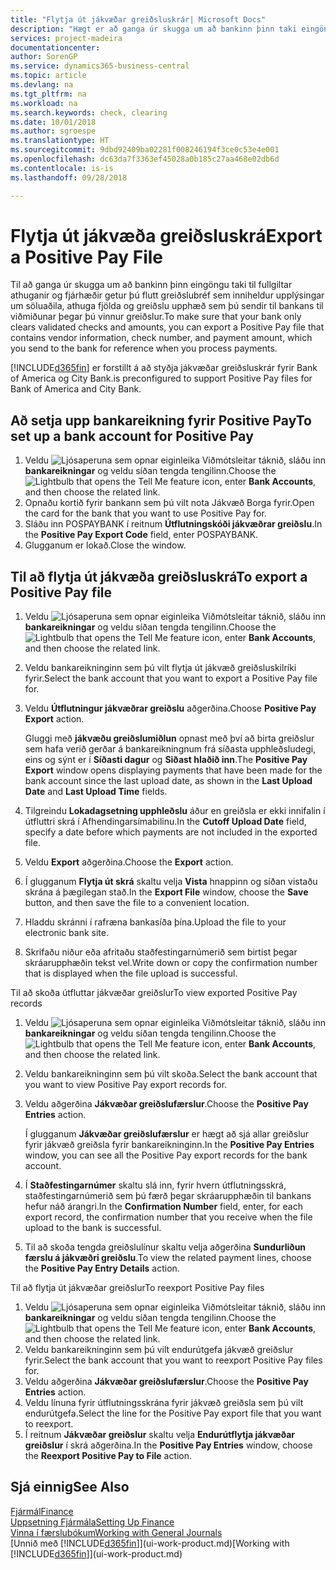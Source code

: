 ```yaml
---
title: "Flytja út jákvæðar greiðsluskrár| Microsoft Docs"
description: "Hægt er að ganga úr skugga um að bankinn þinn taki eingöngu við fullgildum ávísunum með því að flytja út jákvæða greiðsluskrá sem inniheldur upplýsingar um lánardrottna og greiðslur."
services: project-madeira
documentationcenter: 
author: SorenGP
ms.service: dynamics365-business-central
ms.topic: article
ms.devlang: na
ms.tgt_pltfrm: na
ms.workload: na
ms.search.keywords: check, clearing
ms.date: 10/01/2018
ms.author: sgroespe
ms.translationtype: HT
ms.sourcegitcommit: 9dbd92409ba02281f008246194f3ce0c53e4e001
ms.openlocfilehash: dc63da7f3363ef45028a0b185c27aa468e02db6d
ms.contentlocale: is-is
ms.lasthandoff: 09/28/2018

---
```

# <a name="export-a-positive-pay-file"></a><span data-ttu-id="923b9-103">Flytja út jákvæða greiðsluskrá</span><span class="sxs-lookup"><span data-stu-id="923b9-103">Export a Positive Pay File</span></span>
<span data-ttu-id="923b9-104">Til að ganga úr skugga um að bankinn þinn eingöngu taki til fullgiltar athuganir og fjárhæðir getur þú flutt greiðslubréf sem inniheldur upplýsingar um söluaðila, athuga fjölda og greiðslu upphæð sem þú sendir til bankans til viðmiðunar þegar þú vinnur greiðslur.</span><span class="sxs-lookup"><span data-stu-id="923b9-104">To make sure that your bank only clears validated checks and amounts, you can export a Positive Pay file that contains vendor information, check number, and payment amount, which you send to the bank for reference when you process payments.</span></span>

[!INCLUDE[d365fin](includes/d365fin_md.md)] <span data-ttu-id="923b9-105">er forstillt á að styðja jákvæðar greiðsluskrár fyrir Bank of America og City Bank.</span><span class="sxs-lookup"><span data-stu-id="923b9-105">is preconfigured to support Positive Pay files for Bank of America and City Bank.</span></span>

## <a name="to-set-up-a-bank-account-for-positive-pay"></a><span data-ttu-id="923b9-106">Að setja upp bankareikning fyrir Positive Pay</span><span class="sxs-lookup"><span data-stu-id="923b9-106">To set up a bank account for Positive Pay</span></span>
1. <span data-ttu-id="923b9-107">Veldu ![Ljósaperuna sem opnar eiginleika Viðmótsleitar](media/ui-search/search_small.png "Segðu mér hvað þú vilt gera") táknið, sláðu inn **bankareikningar** og veldu síðan tengda tengilinn.</span><span class="sxs-lookup"><span data-stu-id="923b9-107">Choose the ![Lightbulb that opens the Tell Me feature](media/ui-search/search_small.png "Tell me what you want to do") icon, enter **Bank Accounts**, and then choose the related link.</span></span>
2. <span data-ttu-id="923b9-108">Opnaðu kortið fyrir bankann sem þú vilt nota Jákvæð Borga fyrir.</span><span class="sxs-lookup"><span data-stu-id="923b9-108">Open the card for the bank that you want to use Positive Pay for.</span></span>
3. <span data-ttu-id="923b9-109">Sláðu inn POSPAYBANK í reitnum **Útflutningskóði jákvæðrar greiðslu**.</span><span class="sxs-lookup"><span data-stu-id="923b9-109">In the **Positive Pay Export Code** field, enter POSPAYBANK.</span></span>
4. <span data-ttu-id="923b9-110">Glugganum er lokað.</span><span class="sxs-lookup"><span data-stu-id="923b9-110">Close the window.</span></span>

## <a name="to-export-a-positive-pay-file"></a><span data-ttu-id="923b9-111">Til að flytja út jákvæða greiðsluskrá</span><span class="sxs-lookup"><span data-stu-id="923b9-111">To export a Positive Pay file</span></span>
1. <span data-ttu-id="923b9-112">Veldu ![Ljósaperuna sem opnar eiginleika Viðmótsleitar](media/ui-search/search_small.png "Segðu mér hvað þú vilt gera") táknið, sláðu inn **bankareikningar** og veldu síðan tengda tengilinn.</span><span class="sxs-lookup"><span data-stu-id="923b9-112">Choose the ![Lightbulb that opens the Tell Me feature](media/ui-search/search_small.png "Tell me what you want to do") icon, enter **Bank Accounts**, and then choose the related link.</span></span>
2. <span data-ttu-id="923b9-113">Veldu bankareikninginn sem þú vilt flytja út jákvæð greiðsluskilríki fyrir.</span><span class="sxs-lookup"><span data-stu-id="923b9-113">Select the bank account that you want to export a Positive Pay file for.</span></span>
3. <span data-ttu-id="923b9-114">Veldu **Útflutningur jákvæðrar greiðslu** aðgerðina.</span><span class="sxs-lookup"><span data-stu-id="923b9-114">Choose **Positive Pay Export** action.</span></span>

    <span data-ttu-id="923b9-115">Gluggi með **jákvæðu greiðslumiðlun** opnast með því að birta greiðslur sem hafa verið gerðar á bankareikningnum frá síðasta upphleðsludegi, eins og sýnt er í **Síðasti dagur** og **Siðast hlaðið inn**.</span><span class="sxs-lookup"><span data-stu-id="923b9-115">The **Positive Pay Export** window opens displaying payments that have been made for the bank account since the last upload date, as shown in the **Last Upload Date** and **Last Upload Time** fields.</span></span>
4. <span data-ttu-id="923b9-116">Tilgreindu **Lokadagsetning upphleðslu** áður en greiðsla er ekki innifalin í útfluttri skrá í Afhendingarsímabilinu.</span><span class="sxs-lookup"><span data-stu-id="923b9-116">In the **Cutoff Upload Date** field, specify a date before which payments are not included in the exported file.</span></span>
5. <span data-ttu-id="923b9-117">Veldu **Export** aðgerðina.</span><span class="sxs-lookup"><span data-stu-id="923b9-117">Choose the **Export** action.</span></span>
6. <span data-ttu-id="923b9-118">Í glugganum **Flytja út skrá** skaltu velja **Vista** hnappinn og síðan vistaðu skrána á þægilegan stað.</span><span class="sxs-lookup"><span data-stu-id="923b9-118">In the **Export File** window, choose the **Save** button, and then save the file to a convenient location.</span></span>
7. <span data-ttu-id="923b9-119">Hladdu skránni í rafræna bankasíða þína.</span><span class="sxs-lookup"><span data-stu-id="923b9-119">Upload the file to your electronic bank site.</span></span>
8. <span data-ttu-id="923b9-120">Skrifaðu niður eða afritaðu staðfestingarnúmerið sem birtist þegar skráarupphæðin tekst vel.</span><span class="sxs-lookup"><span data-stu-id="923b9-120">Write down or copy the confirmation number that is displayed when the file upload is successful.</span></span>

<span data-ttu-id="923b9-121">Til að skoða útfluttar jákvæðar greiðslur</span><span class="sxs-lookup"><span data-stu-id="923b9-121">To view exported Positive Pay records</span></span>

1. <span data-ttu-id="923b9-122">Veldu ![Ljósaperuna sem opnar eiginleika Viðmótsleitar](media/ui-search/search_small.png "Segðu mér hvað þú vilt gera") táknið, sláðu inn **bankareikningar** og veldu síðan tengda tengilinn.</span><span class="sxs-lookup"><span data-stu-id="923b9-122">Choose the ![Lightbulb that opens the Tell Me feature](media/ui-search/search_small.png "Tell me what you want to do") icon, enter **Bank Accounts**, and then choose the related link.</span></span>
2. <span data-ttu-id="923b9-123">Veldu bankareikninginn sem þú vilt skoða.</span><span class="sxs-lookup"><span data-stu-id="923b9-123">Select the bank account that you want to view Positive Pay export records for.</span></span>
3. <span data-ttu-id="923b9-124">Veldu aðgerðina **Jákvæðar greiðslufærslur**.</span><span class="sxs-lookup"><span data-stu-id="923b9-124">Choose the **Positive Pay Entries** action.</span></span>

    <span data-ttu-id="923b9-125">Í glugganum **Jákvæðar greiðslufærslur** er hægt að sjá allar greiðslur fyrir jákvæð greiðsla fyrir bankareikninginn.</span><span class="sxs-lookup"><span data-stu-id="923b9-125">In the **Positive Pay Entries** window, you can see all the Positive Pay export records for the bank account.</span></span>
4. <span data-ttu-id="923b9-126">Í **Staðfestingarnúmer** skaltu slá inn, fyrir hvern útflutningsskrá, staðfestingarnúmerið sem þú færð þegar skráarupphæðin til bankans hefur náð árangri.</span><span class="sxs-lookup"><span data-stu-id="923b9-126">In the **Confirmation Number** field, enter, for each export record, the confirmation number that you receive when the file upload to the bank is successful.</span></span>
5. <span data-ttu-id="923b9-127">Til að skoða tengda greiðslulínur skaltu velja aðgerðina **Sundurliðun færslu á jákvæðri greiðslu**.</span><span class="sxs-lookup"><span data-stu-id="923b9-127">To view the related payment lines, choose the **Positive Pay Entry Details** action.</span></span>

<span data-ttu-id="923b9-128">Til að flytja út jákvæðar greiðslur</span><span class="sxs-lookup"><span data-stu-id="923b9-128">To reexport Positive Pay files</span></span>

1. <span data-ttu-id="923b9-129">Veldu ![Ljósaperuna sem opnar eiginleika Viðmótsleitar](media/ui-search/search_small.png "Segðu mér hvað þú vilt gera") táknið, sláðu inn **bankareikningar** og veldu síðan tengda tengilinn.</span><span class="sxs-lookup"><span data-stu-id="923b9-129">Choose the ![Lightbulb that opens the Tell Me feature](media/ui-search/search_small.png "Tell me what you want to do") icon, enter **Bank Accounts**, and then choose the related link.</span></span>
2. <span data-ttu-id="923b9-130">Veldu bankareikninginn sem þú vilt endurútgefa jákvæð greiðslur fyrir.</span><span class="sxs-lookup"><span data-stu-id="923b9-130">Select the bank account that you want to reexport Positive Pay files for.</span></span>
3. <span data-ttu-id="923b9-131">Veldu aðgerðina **Jákvæðar greiðslufærslur**.</span><span class="sxs-lookup"><span data-stu-id="923b9-131">Choose the **Positive Pay Entries** action.</span></span>
4. <span data-ttu-id="923b9-132">Veldu línuna fyrir útflutningsskrána fyrir jákvæð greiðsla sem þú vilt endurútgefa.</span><span class="sxs-lookup"><span data-stu-id="923b9-132">Select the line for the Positive Pay export file that you want to reexport.</span></span>
5. <span data-ttu-id="923b9-133">Í reitnum **Jákvæðar greiðslur** skaltu velja **Endurútflytja jákvæðar greiðslur** í skrá aðgerðina.</span><span class="sxs-lookup"><span data-stu-id="923b9-133">In the **Positive Pay Entries** window, choose the **Reexport Positive Pay to File** action.</span></span>

## <a name="see-also"></a><span data-ttu-id="923b9-134">Sjá einnig</span><span class="sxs-lookup"><span data-stu-id="923b9-134">See Also</span></span>
[<span data-ttu-id="923b9-135">Fjármál</span><span class="sxs-lookup"><span data-stu-id="923b9-135">Finance</span></span>](finance.md)  
[<span data-ttu-id="923b9-136">Uppsetning Fjármála</span><span class="sxs-lookup"><span data-stu-id="923b9-136">Setting Up Finance</span></span>](finance-setup-finance.md)  
[<span data-ttu-id="923b9-137">Vinna í færslubókum</span><span class="sxs-lookup"><span data-stu-id="923b9-137">Working with General Journals</span></span>](ui-work-general-journals.md)  
<span data-ttu-id="923b9-138">[Unnið með [!INCLUDE[d365fin](includes/d365fin_md.md)]](ui-work-product.md)</span><span class="sxs-lookup"><span data-stu-id="923b9-138">[Working with [!INCLUDE[d365fin](includes/d365fin_md.md)]](ui-work-product.md)</span></span>

